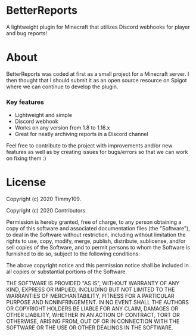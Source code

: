 # BetterReports
A lightweight plugin for Minecraft that utilizes Discord webhooks for player and bug reports!

# About
BetterReports was coded at first as a small project for a Minecraft server. I then thought
that I should submit it as an open source resource on Spigot where we can continue to develop
the plugin.

### Key features
* Lightweight and simple
* Discord webhook
* Works on any version from 1.8 to 1.16.x
* Great for neatly archiving reports in a Discord channel

Feel free to contribute to the project with improvements and/or new features as well as by
creating issues for bugs/errors so that we can work on fixing them :)

# License
Copyright (c) 2020 Timmy109.

Copyright (c) 2020 Contributors.

Permission is hereby granted, free of charge, to any person obtaining a copy
of this software and associated documentation files (the "Software"), to deal
in the Software without restriction, including without limitation the rights
to use, copy, modify, merge, publish, distribute, sublicense, and/or sell
copies of the Software, and to permit persons to whom the Software is
furnished to do so, subject to the following conditions:

The above copyright notice and this permission notice shall be included in all
copies or substantial portions of the Software.

THE SOFTWARE IS PROVIDED "AS IS", WITHOUT WARRANTY OF ANY KIND, EXPRESS OR
IMPLIED, INCLUDING BUT NOT LIMITED TO THE WARRANTIES OF MERCHANTABILITY,
FITNESS FOR A PARTICULAR PURPOSE AND NONINFRINGEMENT. IN NO EVENT SHALL THE
AUTHORS OR COPYRIGHT HOLDERS BE LIABLE FOR ANY CLAIM, DAMAGES OR OTHER
LIABILITY, WHETHER IN AN ACTION OF CONTRACT, TORT OR OTHERWISE, ARISING FROM,
OUT OF OR IN CONNECTION WITH THE SOFTWARE OR THE USE OR OTHER DEALINGS IN THE
SOFTWARE.
